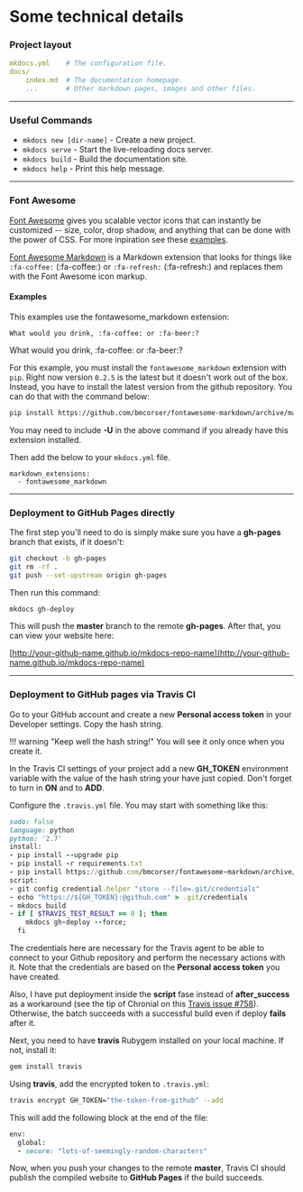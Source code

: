 # Some technical details

### Project layout

```yml
mkdocs.yml    # The configuration file.
docs/
    index.md  # The documentation homepage.
    ...       # Other markdown pages, images and other files.
```

---

### Useful Commands

* `mkdocs new [dir-name]` - Create a new project.
* `mkdocs serve` - Start the live-reloading docs server.
* `mkdocs build` - Build the documentation site.
* `mkdocs help` - Print this help message.

---

### Font Awesome

[Font Awesome](https://fortawesome.github.io) gives you scalable vector icons that can instantly be customized -- size, color, drop shadow, and anything that can be done with the power of CSS. For more inpiration see these [examples](http://fontawesome.io/examples/).

[Font Awesome Markdown](http://bmcorser.github.io/fontawesome-markdown/) is a Markdown extension that looks for things like `:fa-coffee:` (:fa-coffee:) or `:fa-refresh:` (:fa-refresh:) and replaces them with the Font Awesome icon markup.

#### Examples

This examples use the fontawesome_markdown extension:

```none
What would you drink, :fa-coffee: or :fa-beer:?
```

What would you drink, :fa-coffee: or :fa-beer:?

For this example, you must install the `fontawesome_markdown` extension with `pip`. Right now version `0.2.5` is the latest but it doesn't work out of the box. Instead, you have to install the latest version from the github repository. You can do that with the command below:

```bash
pip install https://github.com/bmcorser/fontawesome-markdown/archive/master.zip
```

You may need to include __-U__ in the above command if you already have this extension installed.

Then add the below to your `mkdocs.yml` file.

```none
markdown_extensions:
  - fontawesome_markdown
```

---

### Deployment to GitHub Pages directly

The first step you'll need to do is simply make sure you have a __gh-pages__ branch that exists, if it doesn't:

```bash
git checkout -b gh-pages
git rm -rf .
git push --set-upstream origin gh-pages
```

Then run this command:

```bash
mkdocs gh-deploy
```

This will push the __master__  branch to the remote __gh-pages__. After that, you can view your website here:

[http://your-github-name.github.io/mkdocs-repo-name](http://your-github-name.github.io/mkdocs-repo-name)

---

### Deployment to GitHub pages via Travis CI

Go to your GitHub account and create a new __Personal access token__ in your Developer settings. Copy the hash string.

!!! warning "Keep well the hash string!"
    You will see it only once when you create it.

In the Travis CI settings of your project add a new __GH_TOKEN__ environment variable with the value of the hash string your have just copied. Don't forget to turn in __ON__ and to __ADD__.

Configure the `.travis.yml` file. You may start with something like this:

```ruby
sudo: false
language: python
python: '2.7'
install:
- pip install --upgrade pip
- pip install -r requirements.txt
- pip install https://github.com/bmcorser/fontawesome-markdown/archive/master.zip
script:
- git config credential.helper "store --file=.git/credentials"
- echo "https://${GH_TOKEN}:@github.com" > .git/credentials
- mkdocs build
- if [ $TRAVIS_TEST_RESULT == 0 ]; then
    mkdocs gh-deploy --force;
  fi
```

The credentials here are necessary for the Travis agent to be able to connect to your Github repository and perform the necessary actions with it. Note that the credentials are based on the __Personal access token__ you have created.

Also, I have put deployment inside the __script__ fase instead of __after_success__ as a workaround (see the tip of Chronial on this [Travis issue #758](https://github.com/travis-ci/travis-ci/issues/758)). Otherwise, the batch succeeds with a successful build even if deploy __fails__ after it.

Next, you need to have __travis__ Rubygem installed on your local machine. If not, install it:

```bash
gem install travis
```

Using __travis__, add the encrypted token to `.travis.yml`:

```bash
travis encrypt GH_TOKEN="the-token-from-github" --add
```

This will add the following block at the end of the file:

```ruby
env:
  global:
  - secure: "lots-of-seemingly-random-characters"
```

Now, when you push your changes to the remote __master__, Travis CI should publish the compiled website to __GitHub Pages__ if the build succeeds.
